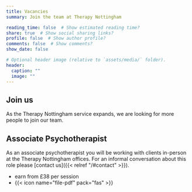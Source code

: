 ```yaml
---
title: Vacancies
summary: Join the team at Therapy Nottingham

reading_time: false  # Show estimated reading time?
share: true  # Show social sharing links?
profile: false  # Show author profile?
comments: false  # Show comments?
show_date: false

# Optional header image (relative to `assets/media/` folder).
header:
  caption: ""
  image: ""
---
```


## Join us

As the Therapy Nottingham service expands, we are looking for more people to join our team.

## Associate Psychotherapist

As an associate psychotherapist you will be working with clients in-person at the Therapy Nottingham offices.  For an informal conversation about this role please [contact us]({{< relref "/#contact" >}}).
- earn from £38 per session
- {{< icon name="file-pdf" pack="fas" >}}